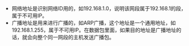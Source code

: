 - 网络地址是识别网络ID用的，如192.168.1.0，说明该网段属于192.168.1的段，属于不可用IP。
- 广播地址是用来进行广播的，如ARP广播，这个地址是一个通用地址，如192.168.1.255，属于不可用IP。在数据包里面，如果目的地址是广播地址的话，就会向整个同一网段的主机发送广播包。